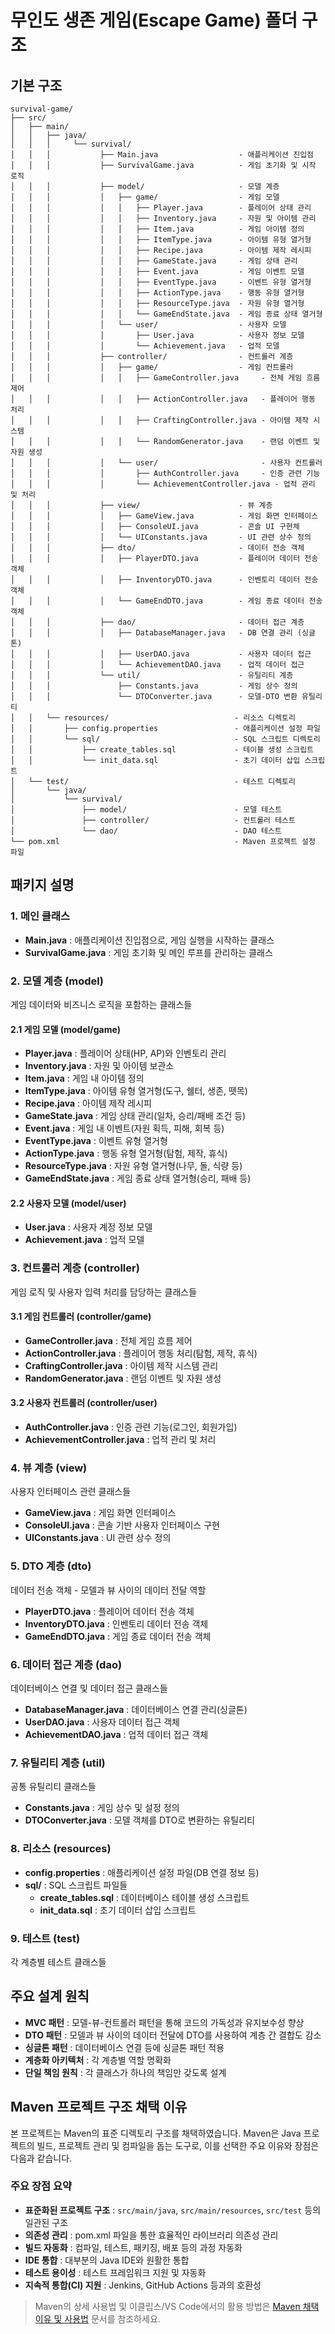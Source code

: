 # 무인도 생존 게임(Escape Game) 폴더 구조

## 기본 구조

```
survival-game/
├── src/
│   ├── main/
│   │   ├── java/
│   │   │     └── survival/
│   │   │           ├── Main.java                  - 애플리케이션 진입점
│   │   │           ├── SurvivalGame.java          - 게임 초기화 및 시작 로직
│   │   │           ├── model/                     - 모델 계층
│   │   │           │   ├── game/                  - 게임 모델
│   │   │           │   │   ├── Player.java        - 플레이어 상태 관리
│   │   │           │   │   ├── Inventory.java     - 자원 및 아이템 관리
│   │   │           │   │   ├── Item.java          - 게임 아이템 정의
│   │   │           │   │   ├── ItemType.java      - 아이템 유형 열거형
│   │   │           │   │   ├── Recipe.java        - 아이템 제작 레시피
│   │   │           │   │   ├── GameState.java     - 게임 상태 관리
│   │   │           │   │   ├── Event.java         - 게임 이벤트 모델
│   │   │           │   │   ├── EventType.java     - 이벤트 유형 열거형
│   │   │           │   │   ├── ActionType.java    - 행동 유형 열거형
│   │   │           │   │   ├── ResourceType.java  - 자원 유형 열거형
│   │   │           │   │   └── GameEndState.java  - 게임 종료 상태 열거형
│   │   │           │   └── user/                  - 사용자 모델
│   │   │           │       ├── User.java          - 사용자 정보 모델
│   │   │           │       └── Achievement.java   - 업적 모델
│   │   │           ├── controller/                - 컨트롤러 계층
│   │   │           │   ├── game/                  - 게임 컨트롤러
│   │   │           │   │   ├── GameController.java     - 전체 게임 흐름 제어
│   │   │           │   │   ├── ActionController.java   - 플레이어 행동 처리
│   │   │           │   │   ├── CraftingController.java - 아이템 제작 시스템
│   │   │           │   │   └── RandomGenerator.java    - 랜덤 이벤트 및 자원 생성
│   │   │           │   └── user/                       - 사용자 컨트롤러
│   │   │           │       ├── AuthController.java     - 인증 관련 기능
│   │   │           │       └── AchievementController.java - 업적 관리 및 처리
│   │   │           ├── view/                      - 뷰 계층
│   │   │           │   ├── GameView.java          - 게임 화면 인터페이스
│   │   │           │   ├── ConsoleUI.java         - 콘솔 UI 구현체
│   │   │           │   └── UIConstants.java       - UI 관련 상수 정의
│   │   │           ├── dto/                       - 데이터 전송 객체
│   │   │           │   ├── PlayerDTO.java         - 플레이어 데이터 전송 객체
│   │   │           │   ├── InventoryDTO.java      - 인벤토리 데이터 전송 객체
│   │   │           │   └── GameEndDTO.java        - 게임 종료 데이터 전송 객체
│   │   │           ├── dao/                       - 데이터 접근 계층
│   │   │           │   ├── DatabaseManager.java   - DB 연결 관리 (싱글톤)
│   │   │           │   ├── UserDAO.java           - 사용자 데이터 접근
│   │   │           │   └── AchievementDAO.java    - 업적 데이터 접근
│   │   │           └── util/                      - 유틸리티 계층
│   │   │               ├── Constants.java         - 게임 상수 정의
│   │   │               └── DTOConverter.java      - 모델-DTO 변환 유틸리티
│   │   └── resources/                            - 리소스 디렉토리
│   │       ├── config.properties                 - 애플리케이션 설정 파일
│   │       └── sql/                              - SQL 스크립트 디렉토리
│   │           ├── create_tables.sql             - 테이블 생성 스크립트
│   │           └── init_data.sql                 - 초기 데이터 삽입 스크립트
│   └── test/                                     - 테스트 디렉토리
│       └── java/
│           └── survival/
│               ├── model/                        - 모델 테스트
│               ├── controller/                   - 컨트롤러 테스트
│               └── dao/                          - DAO 테스트
└── pom.xml                                       - Maven 프로젝트 설정 파일
```

## 패키지 설명

### 1. 메인 클래스

- **Main.java** : 애플리케이션 진입점으로, 게임 실행을 시작하는 클래스
- **SurvivalGame.java** : 게임 초기화 및 메인 루프를 관리하는 클래스

### 2. 모델 계층 (model)

게임 데이터와 비즈니스 로직을 포함하는 클래스들

#### 2.1 게임 모델 (model/game)

- **Player.java** : 플레이어 상태(HP, AP)와 인벤토리 관리
- **Inventory.java** : 자원 및 아이템 보관소
- **Item.java** : 게임 내 아이템 정의
- **ItemType.java** : 아이템 유형 열거형(도구, 쉘터, 생존, 뗏목)
- **Recipe.java** : 아이템 제작 레시피
- **GameState.java** : 게임 상태 관리(일차, 승리/패배 조건 등)
- **Event.java** : 게임 내 이벤트(자원 획득, 피해, 회복 등)
- **EventType.java** : 이벤트 유형 열거형
- **ActionType.java** : 행동 유형 열거형(탐험, 제작, 휴식)
- **ResourceType.java** : 자원 유형 열거형(나무, 돌, 식량 등)
- **GameEndState.java** : 게임 종료 상태 열거형(승리, 패배 등)

#### 2.2 사용자 모델 (model/user)

- **User.java** : 사용자 계정 정보 모델
- **Achievement.java** : 업적 모델

### 3. 컨트롤러 계층 (controller)

게임 로직 및 사용자 입력 처리를 담당하는 클래스들

#### 3.1 게임 컨트롤러 (controller/game)

- **GameController.java** : 전체 게임 흐름 제어
- **ActionController.java** : 플레이어 행동 처리(탐험, 제작, 휴식)
- **CraftingController.java** : 아이템 제작 시스템 관리
- **RandomGenerator.java** : 랜덤 이벤트 및 자원 생성

#### 3.2 사용자 컨트롤러 (controller/user)

- **AuthController.java** : 인증 관련 기능(로그인, 회원가입)
- **AchievementController.java** : 업적 관리 및 처리

### 4. 뷰 계층 (view)

사용자 인터페이스 관련 클래스들

- **GameView.java** : 게임 화면 인터페이스
- **ConsoleUI.java** : 콘솔 기반 사용자 인터페이스 구현
- **UIConstants.java** : UI 관련 상수 정의

### 5. DTO 계층 (dto)

데이터 전송 객체 - 모델과 뷰 사이의 데이터 전달 역할

- **PlayerDTO.java** : 플레이어 데이터 전송 객체
- **InventoryDTO.java** : 인벤토리 데이터 전송 객체
- **GameEndDTO.java** : 게임 종료 데이터 전송 객체

### 6. 데이터 접근 계층 (dao)

데이터베이스 연결 및 데이터 접근 클래스들

- **DatabaseManager.java** : 데이터베이스 연결 관리(싱글톤)
- **UserDAO.java** : 사용자 데이터 접근 객체
- **AchievementDAO.java** : 업적 데이터 접근 객체

### 7. 유틸리티 계층 (util)

공통 유틸리티 클래스들

- **Constants.java** : 게임 상수 및 설정 정의
- **DTOConverter.java** : 모델 객체를 DTO로 변환하는 유틸리티

### 8. 리소스 (resources)

- **config.properties** : 애플리케이션 설정 파일(DB 연결 정보 등)
- **sql/** : SQL 스크립트 파일들
  - **create_tables.sql** : 데이터베이스 테이블 생성 스크립트
  - **init_data.sql** : 초기 데이터 삽입 스크립트

### 9. 테스트 (test)

각 계층별 테스트 클래스들

## 주요 설계 원칙

- **MVC 패턴** : 모델-뷰-컨트롤러 패턴을 통해 코드의 가독성과 유지보수성 향상
- **DTO 패턴** : 모델과 뷰 사이의 데이터 전달에 DTO를 사용하여 계층 간 결합도 감소
- **싱글톤 패턴** : 데이터베이스 연결 등에 싱글톤 패턴 적용
- **계층화 아키텍처** : 각 계층별 역할 명확화
- **단일 책임 원칙** : 각 클래스가 하나의 책임만 갖도록 설계 

## Maven 프로젝트 구조 채택 이유

본 프로젝트는 Maven의 표준 디렉토리 구조를 채택하였습니다. Maven은 Java 프로젝트의 빌드, 프로젝트 관리 및 컴파일을 돕는 도구로, 이를 선택한 주요 이유와 장점은 다음과 같습니다.

### 주요 장점 요약

- **표준화된 프로젝트 구조** : `src/main/java`, `src/main/resources`, `src/test` 등의 일관된 구조
- **의존성 관리** : pom.xml 파일을 통한 효율적인 라이브러리 의존성 관리
- **빌드 자동화** : 컴파일, 테스트, 패키징, 배포 등의 과정 자동화
- **IDE 통합** : 대부분의 Java IDE와 원활한 통합
- **테스트 용이성** : 테스트 프레임워크 지원 및 자동화
- **지속적 통합(CI) 지원** : Jenkins, GitHub Actions 등과의 호환성

> Maven의 상세 사용법 및 이클립스/VS Code에서의 활용 방법은 [Maven 채택 이유 및 사용법](maven%20채택%20이유.md) 문서를 참조하세요. 